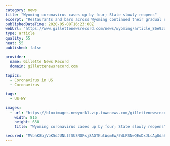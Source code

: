 ```yaml
---
category: news
title: "Wyoming coronavirus cases up by four; State slowly reopens"
excerpt: "Restaurants and bars across Wyoming continued their gradual reopening on Thursday as Department of Health officials announced the state’s number of confirmed coronavirus cases grew by four."
publishedDateTime: 2020-05-08T16:23:00Z
webUrl: "https://www.gillettenewsrecord.com/news/wyoming/article_86e93d2f-eb1f-5976-97f0-a0732f9e8f7b.html"
type: article
quality: 55
heat: 55
published: false

provider:
  name: Gillette News Record
  domain: gillettenewsrecord.com

topics:
  - Coronavirus in US
  - Coronavirus

tags:
  - US-WY

images:
  - url: "https://bloximages.newyork1.vip.townnews.com/gillettenewsrecord.com/content/tncms/assets/v3/editorial/6/d0/6d0a6a1e-cbc6-5225-b15e-45f1ee8585b6/5eb587df2c364.preview.jpg?resize=816%2C630"
    width: 816
    height: 630
    title: "Wyoming coronavirus cases up by four; State slowly reopens"

secured: "MVbhK8bjVbK5dJUNLlfSUSNOFsj8AGTKutWqmEw/5WLFSNwQEoDxJLcAgUdah3idAWVJWe3e7VOuS+Ld50g7Z/jJYrmlG3LejFQWgNioimSIUct5wuQe7MI7HVDj7GyYMO7r7EvshOTn/S4UP/kENbkpxqujfIK/gP4BRiw32OKm6yjh5rrKgxvk3/MD66/7LGceU/LJVn5alP0fZnct8v3B+i+MvSSbCwRnzkeSu3MFlbtvqAeNQN1jmIEkr6z6w3tXrsqbF2TKQ6tCO7PL4D1dW8zko/gEiokcOX86ybEto3jQdHN1PJn+NGwwrscAOJc8t/koGJ0mhnyOEsg/bAoZo60d/3I2p9N9w21cV2ky7lULP2B2W1VU5vuDgT4DvSTkIUZtCfs2ZhWfjmPovaTgVUgokfHIRV41vqiqDasn2nngUOJUuzQSR4HDCVz11rZOyb5HFUazPsGs52fyORnO7wo0vW9TtOmhhOMBe1s=;kxBb4VvaIv6XECoe2feUgA=="
---
```


